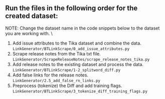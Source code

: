 ## Run the files in the following order for the created dataset:
NOTE: Change the dataset name in the code snippets below to the dataset you are working with. \
1. Add issue attributes to the Tika dataset and combine the data. \
`LinkGenerator/BTLinkScrape/0_add_issue_attributes.py` 
2. Scrape release notes from the Tika txt file. \
`LinkGenerator/ScrapeReleaseNotes/scrape_release_notes_tika.py`
3. Add release notes to the existing dataset and process the data. \
`LinkGenerator/BTLinkScrape/1-2_splitword_diff.py`
4. Add false links for the release notes. \
`LinkGenerator/2.5_add_false_rn_links.py`
5. Preprocess (tokenize) the Diff and add training flags. \
`LinkGenerator/BTLinkScrape/3_tokenize_diff_training_flags.py`